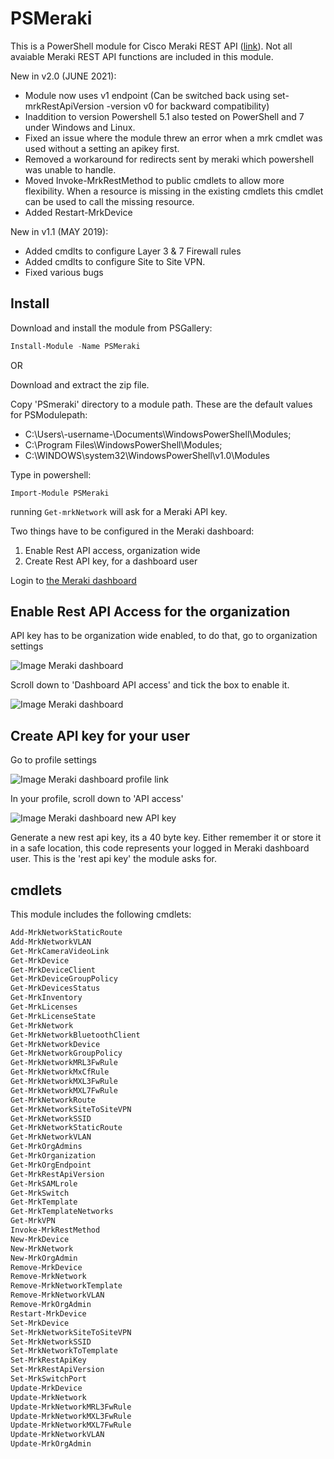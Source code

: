 # PSMeraki

This is a PowerShell module for Cisco Meraki REST API \([link](https://documenter.getpostman.com/view/897512/meraki-dashboard-api/2To9xm#a5b91474-d9da-c345-cf0e-5c828475686d)\). 
Not all avaiable Meraki REST API functions are included in this module.

New in v2.0 (JUNE 2021):

- Module now uses v1 endpoint (Can be switched back using set-mrkRestApiVersion -version v0 for backward compatibility)
- Inaddition to version Powershell 5.1 also tested on PowerShell and 7 under Windows and Linux. 
- Fixed an issue where the module threw an error when a mrk cmdlet was used without a setting an apikey first. 
- Removed a workaround for redirects sent by meraki which powershell was unable to handle.
- Moved Invoke-MrkRestMethod to public cmdlets to allow more flexibility. When a resource is missing in the existing cmdlets this cmdlet can be used to call the missing resource.  
- Added Restart-MrkDevice

New in v1.1 (MAY 2019):

- Added cmdlts to configure Layer 3 & 7 Firewall rules 
- Added cmdlts to configure Site to Site VPN.
- Fixed various bugs

## Install

Download and install the module from PSGallery:

```powershell
Install-Module -Name PSMeraki
```

OR

Download and extract the zip file.

Copy 'PSmeraki' directory to a module path.
These are the default values for PSModulepath:

- C:\Users\\-username-\Documents\WindowsPowerShell\Modules;
- C:\Program Files\WindowsPowerShell\Modules;
- C:\WINDOWS\system32\WindowsPowerShell\v1.0\Modules

Type in powershell:

`Import-Module PSMeraki`

running `Get-mrkNetwork` will ask for a Meraki API key.

Two things have to be configured in the Meraki dashboard:

1. Enable Rest API access, organization wide
2. Create Rest API key, for a dashboard user

Login to [the Meraki dashboard](https://account.meraki.com/secure/login/dashboard_login)

## Enable Rest API Access for the organization

API key has to be organization wide enabled, to do that, go to organization settings

![Image Meraki dashboard](https://imgur.com/LBzIhK3.png)

Scroll down to 'Dashboard API access' and tick the box to enable it.

![Image Meraki dashboard](https://imgur.com/iOXTiEJ.png)

## Create API key for your user

Go to profile settings

![Image Meraki dashboard profile link](https://imgur.com/ymjzujI.png)

In your profile, scroll down to 'API access'

![Image Meraki dashboard new API key](https://imgur.com/Dbux0J5.png)

Generate a new rest api key, its a 40 byte key.
Either remember it or store it in a safe location, this code represents your logged in Meraki dashboard user.
This is the 'rest api key' the module asks for.

## cmdlets

This module includes the following cmdlets:

```powershell
Add-MrkNetworkStaticRoute
Add-MrkNetworkVLAN
Get-MrkCameraVideoLink
Get-MrkDevice
Get-MrkDeviceClient
Get-MrkDeviceGroupPolicy
Get-MrkDevicesStatus
Get-MrkInventory
Get-MrkLicenses
Get-MrkLicenseState
Get-MrkNetwork
Get-MrkNetworkBluetoothClient
Get-MrkNetworkDevice
Get-MrkNetworkGroupPolicy
Get-MrkNetworkMRL3FwRule
Get-MrkNetworkMxCfRule
Get-MrkNetworkMXL3FwRule
Get-MrkNetworkMXL7FwRule
Get-MrkNetworkRoute
Get-MrkNetworkSiteToSiteVPN
Get-MrkNetworkSSID
Get-MrkNetworkStaticRoute
Get-MrkNetworkVLAN
Get-MrkOrgAdmins
Get-MrkOrganization
Get-MrkOrgEndpoint
Get-MrkRestApiVersion
Get-MrkSAMLrole
Get-MrkSwitch
Get-MrkTemplate
Get-MrkTemplateNetworks
Get-MrkVPN
Invoke-MrkRestMethod
New-MrkDevice
New-MrkNetwork
New-MrkOrgAdmin
Remove-MrkDevice
Remove-MrkNetwork
Remove-MrkNetworkTemplate
Remove-MrkNetworkVLAN
Remove-MrkOrgAdmin
Restart-MrkDevice
Set-MrkDevice
Set-MrkNetworkSiteToSiteVPN
Set-MrkNetworkSSID
Set-MrkNetworkToTemplate
Set-MrkRestApiKey
Set-MrkRestApiVersion
Set-MrkSwitchPort
Update-MrkDevice
Update-MrkNetwork
Update-MrkNetworkMRL3FwRule
Update-MrkNetworkMXL3FwRule
Update-MrkNetworkMXL7FwRule
Update-MrkNetworkVLAN
Update-MrkOrgAdmin
```